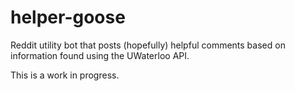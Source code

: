 # helper-goose
Reddit utility bot that posts (hopefully) helpful comments based on information found using the UWaterloo API. 

This is a work in progress. 

